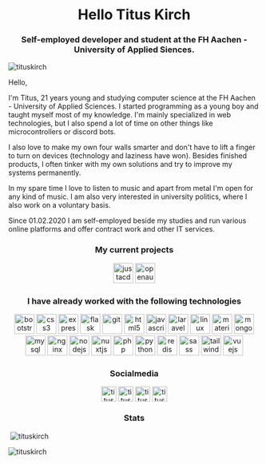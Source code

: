 <h1 align="center">Hello Titus Kirch</h1>
<h3 align="center">Self-employed developer and student at the FH Aachen - University of Applied Siences.</h3>
<p align="left"> <img src="https://komarev.com/ghpvc/?username=tituskirch" alt="tituskirch" /> </p>

<p alignt="center">Hello,

I'm Titus, 21 years young and studying computer science at the FH Aachen - University of Applied Sciences. I started programming as a young boy and taught myself most of my knowledge. I'm mainly specialized in web technologies, but I also spend a lot of time on other things like microcontrollers or discord bots.

I also love to make my own four walls smarter and don't have to lift a finger to turn on devices (technology and laziness have won). Besides finished products, I often tinker with my own solutions and try to improve my systems permanently.

In my spare time I love to listen to music and apart from metal I'm open for any kind of music. I am also very interested in university politics, where I also work on a voluntary basis.

Since 01.02.2020 I am self-employed beside my studies and run various online platforms and offer contract work and other IT services.</p>

<h3 align="center">My current projects</h3>
<p align="center"><img src="https://avatars3.githubusercontent.com/u/68742599?s=400&u=d52e93ad500de44d4259a6d24bdf1d43ff5d1623&v=4" alt="justacdn" width="40" height="40"/> <img src="https://avatars0.githubusercontent.com/u/67844535?s=200&v=4" alt="openauth" width="40" height="40"/></p>

<h3 align="center">I have already worked with the following technologies</h3>
<p align="center"><img src="https://devicons.github.io/devicon/devicon.git/icons/bootstrap/bootstrap-plain.svg" alt="bootstrap" width="40" height="40"/> <img src="https://devicons.github.io/devicon/devicon.git/icons/css3/css3-original-wordmark.svg" alt="css3" width="40" height="40"/> <img src="https://devicons.github.io/devicon/devicon.git/icons/express/express-original-wordmark.svg" alt="express" width="40" height="40"/> <img src="https://www.vectorlogo.zone/logos/pocoo_flask/pocoo_flask-icon.svg" alt="flask" width="40" height="40"/> <img src="https://www.vectorlogo.zone/logos/git-scm/git-scm-icon.svg" alt="git" width="40" height="40"/> <img src="https://devicons.github.io/devicon/devicon.git/icons/html5/html5-original-wordmark.svg" alt="html5" width="40" height="40"/> <img src="https://devicons.github.io/devicon/devicon.git/icons/javascript/javascript-original.svg" alt="javascript" width="40" height="40"/> <img src="https://devicons.github.io/devicon/devicon.git/icons/laravel/laravel-plain-wordmark.svg" alt="laravel" width="40" height="40"/> <img src="https://devicons.github.io/devicon/devicon.git/icons/linux/linux-original.svg" alt="linux" width="40" height="40"/> <img src="https://raw.githubusercontent.com/prplx/svg-logos/5585531d45d294869c4eaab4d7cf2e9c167710a9/svg/materialize.svg" alt="materialize" width="40" height="40"/> <img src="https://devicons.github.io/devicon/devicon.git/icons/mongodb/mongodb-original-wordmark.svg" alt="mongodb" width="40" height="40"/> <img src="https://devicons.github.io/devicon/devicon.git/icons/mysql/mysql-original-wordmark.svg" alt="mysql" width="40" height="40"/> <img src="https://devicons.github.io/devicon/devicon.git/icons/nginx/nginx-original.svg" alt="nginx" width="40" height="40"/> <img src="https://devicons.github.io/devicon/devicon.git/icons/nodejs/nodejs-original-wordmark.svg" alt="nodejs" width="40" height="40"/> <img src="https://www.vectorlogo.zone/logos/nuxtjs/nuxtjs-icon.svg" alt="nuxtjs" width="40" height="40"/> <img src="https://devicons.github.io/devicon/devicon.git/icons/php/php-original.svg" alt="php" width="40" height="40"/> <img src="https://devicons.github.io/devicon/devicon.git/icons/python/python-original.svg" alt="python" width="40" height="40"/> <img src="https://devicons.github.io/devicon/devicon.git/icons/redis/redis-original-wordmark.svg" alt="redis" width="40" height="40"/> <img src="https://devicons.github.io/devicon/devicon.git/icons/sass/sass-original.svg" alt="sass" width="40" height="40"/> <img src="https://www.vectorlogo.zone/logos/tailwindcss/tailwindcss-icon.svg" alt="tailwind" width="40" height="40"/> <img src="https://devicons.github.io/devicon/devicon.git/icons/vuejs/vuejs-original-wordmark.svg" alt="vuejs" width="40" height="40"/></p>

<h3 align="center">Socialmedia</h3>

<p align="center">
<a href="https://twitter.com/tituskirch" target="blank"><img align="center" src="https://cdn.jsdelivr.net/npm/simple-icons@3.0.1/icons/twitter.svg" alt="tituskirch" height="30" width="30" /></a>
<a href="https://linkedin.com/in/tituskirch" target="blank"><img align="center" src="https://cdn.jsdelivr.net/npm/simple-icons@3.0.1/icons/linkedin.svg" alt="tituskirch" height="30" width="30" /></a>
<a href="https://fb.com/tituskirch" target="blank"><img align="center" src="https://cdn.jsdelivr.net/npm/simple-icons@3.0.1/icons/facebook.svg" alt="tituskirch" height="30" width="30" /></a>
<a href="https://instagram.com/tituskirch" target="blank"><img align="center" src="https://cdn.jsdelivr.net/npm/simple-icons@3.0.1/icons/instagram.svg" alt="tituskirch" height="30" width="30" /></a>
</p>

<h3 align="center">Stats</h3>
<p>&nbsp;<img align="center" src="https://github-readme-stats.vercel.app/api?username=tituskirch&show_icons=true" alt="tituskirch" /></p>
<p><img align="left" src="https://github-readme-stats.vercel.app/api/top-langs/?username=tituskirch&layout=compact&hide=html" alt="tituskirch" /></p>


